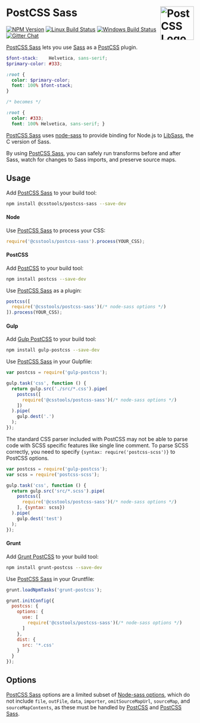 # PostCSS Sass [<img src="https://postcss.github.io/postcss/logo.svg" alt="PostCSS Logo" width="90" height="90" align="right">][postcss]

[![NPM Version][npm-img]][npm-url]
[![Linux Build Status][cli-img]][cli-url]
[![Windows Build Status][win-img]][win-url]
[![Gitter Chat][git-img]][git-url]

[PostCSS Sass] lets you use [Sass] as a [PostCSS] plugin.

```scss
$font-stack:    Helvetica, sans-serif;
$primary-color: #333;

:root {
  color: $primary-color;
  font: 100% $font-stack;
}

/* becomes */

:root {
  color: #333;
  font: 100% Helvetica, sans-serif; }
```

[PostCSS Sass] uses [node-sass][Sass] to provide binding for Node.js to
[LibSass], the C version of Sass.

By using [PostCSS Sass], you can safely run transforms before and after Sass,
watch for changes to Sass imports, and preserve source maps.

## Usage

Add [PostCSS Sass] to your build tool:

```sh
npm install @csstools/postcss-sass --save-dev
```

#### Node

Use [PostCSS Sass] to process your CSS:

```js
require('@csstools/postcss-sass').process(YOUR_CSS);
```

#### PostCSS

Add [PostCSS] to your build tool:

```sh
npm install postcss --save-dev
```

Use [PostCSS Sass] as a plugin:

```js
postcss([
  require('@csstools/postcss-sass')(/* node-sass options */)
]).process(YOUR_CSS);
```

#### Gulp

Add [Gulp PostCSS] to your build tool:

```sh
npm install gulp-postcss --save-dev
```

Use [PostCSS Sass] in your Gulpfile:

```js
var postcss = require('gulp-postcss');

gulp.task('css', function () {
  return gulp.src('./src/*.css').pipe(
    postcss([
      require('@csstools/postcss-sass')(/* node-sass options */)
    ])
  ).pipe(
    gulp.dest('.')
  );
});
```

The standard CSS parser included with PostCSS may not be able to parse code with SCSS specific features like single line comment. To parse SCSS correctly, you need to specify `{syntax: require('postcss-scss')}` to PostCSS options.

```js
var postcss = require('gulp-postcss');
var scss = require('postcss-scss');

gulp.task('css', function () {
  return gulp.src('src/*.scss').pipe(
    postcss([
      require('@csstools/postcss-sass')(/* node-sass options */)
    ], {syntax: scss})
  ).pipe(
    gulp.dest('test')
  );
});
```

#### Grunt

Add [Grunt PostCSS] to your build tool:

```sh
npm install grunt-postcss --save-dev
```

Use [PostCSS Sass] in your Gruntfile:

```js
grunt.loadNpmTasks('grunt-postcss');

grunt.initConfig({
  postcss: {
    options: {
      use: [
        require('@csstools/postcss-sass')(/* node-sass options */)
      ]
    },
    dist: {
      src: '*.css'
    }
  }
});
```

## Options

[PostCSS Sass] options are a limited subset of [Node-sass options], which do
not include `file`, `outFile`, `data`, `importer`, `omitSourceMapUrl`,
`sourceMap`, and `sourceMapContents`, as these must be handled by [PostCSS] and
[PostCSS Sass].

[npm-url]: https://www.npmjs.com/package/@csstools/postcss-sass
[npm-img]: https://img.shields.io/npm/v/@csstools/postcss-sass.svg
[cli-url]: https://travis-ci.org/jonathantneal/postcss-sass
[cli-img]: https://img.shields.io/travis/jonathantneal/postcss-sass.svg
[win-url]: https://ci.appveyor.com/project/jonathantneal/postcss-sass
[win-img]: https://img.shields.io/appveyor/ci/jonathantneal/postcss-sass.svg
[git-url]: https://gitter.im/postcss/postcss
[git-img]: https://img.shields.io/badge/chat-gitter-blue.svg

[Gulp PostCSS]: https://github.com/postcss/gulp-postcss
[Grunt PostCSS]: https://github.com/nDmitry/grunt-postcss
[LibSass]: https://github.com/sass/libsass
[Node-sass options]: https://github.com/sass/node-sass#options
[PostCSS]: https://github.com/postcss/postcss
[PostCSS Sass]: https://github.com/jonathantneal/postcss-sass
[Sass]: https://github.com/sass/node-sass
